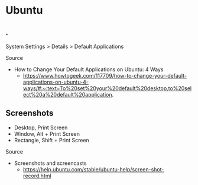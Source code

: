 # Ubuntu

## .

System Settings > Details > Default Applications

Source

* How to Change Your Default Applications on Ubuntu: 4 Ways
  * https://www.howtogeek.com/117709/how-to-change-your-default-applications-on-ubuntu-4-ways/#:~:text=To%20set%20your%20default%20desktop,to%20select%20a%20default%20application.

## Screenshots

- Desktop, Print Screen
- Window, Alt + Print Screen
- Rectangle, Shift + Print Screen

Source

- Screenshots and screencasts
  - https://help.ubuntu.com/stable/ubuntu-help/screen-shot-record.html 
